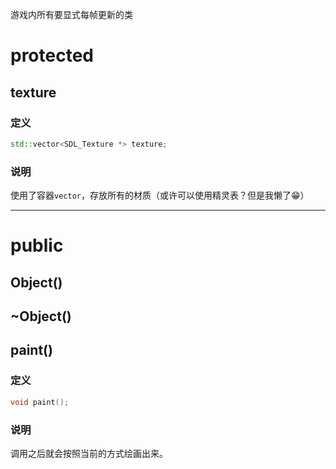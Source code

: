 游戏内所有要显式每帧更新的类

# protected
## texture
### 定义
```c++
std::vector<SDL_Texture *> texture;
```
### 说明
使用了容器`vector`，存放所有的材质（或许可以使用精灵表？但是我懒了😁）

---
# public
## Object()
## ~Object()
## paint()
### 定义
```c++
void paint();
```
### 说明
调用之后就会按照当前的方式绘画出来。